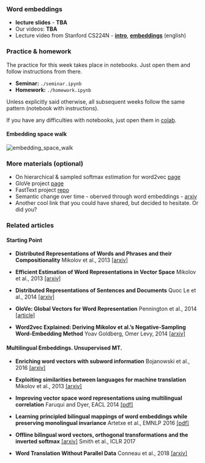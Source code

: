 ### Word embeddings
- __lecture slides__ - __TBA__
- Our videos: __TBA__
- Lecture video from Stanford CS224N - [__intro__](https://www.youtube.com/watch?v=OQQ-W_63UgQ), [__embeddings__](https://www.youtube.com/watch?v=ERibwqs9p38) (english)


### Practice & homework
The practice for this week takes place in notebooks. Just open them and follow instructions from there.
* __Seminar:__ `./seminar.ipynb`
* __Homework:__ `./homework.ipynb`

Unless explicitly said otherwise, all subsequent weeks follow the same pattern (notebook with instructions).

If you have any difficulties with notebooks, just open them in [colab](https://colab.research.google.com/github/yandexdataschool/nlp_course/blob/master/week01_embeddings/seminar.ipynb).

#### Embedding space walk
![embedding_space_walk](https://raw.githubusercontent.com/yandexdataschool/nlp_course/master/resources/embedding_space_walk.gif)

### More materials (optional)
* On hierarchical & sampled softmax estimation for word2vec [page](http://ruder.io/word-embeddings-softmax/)
* GloVe project [page](https://nlp.stanford.edu/projects/glove/)
* FastText project [repo](https://github.com/facebookresearch/fastText)
* Semantic change over time - oberved through word embeddings - [arxiv](https://arxiv.org/pdf/1605.09096.pdf)
* Another cool link that you could have shared, but decided to hesitate. Or did you?

### Related articles

#### Starting Point

- **Distributed Representations of Words and Phrases and their Compositionality** Mikolov et al., 2013 [[arxiv]](https://arxiv.org/abs/1310.4546)

- **Efficient Estimation of Word Representations in Vector Space** Mikolov et al., 2013 [[arxiv]](https://arxiv.org/abs/1301.3781)

- **Distributed Representations of Sentences and Documents** Quoc Le et al., 2014 [[arxiv]](https://arxiv.org/abs/1405.4053)

- **GloVe: Global Vectors for Word Representation** Pennington et al., 2014 [[article]](https://www.aclweb.org/anthology/D14-1162)

- **Word2vec Explained: Deriving Mikolov et al.’s Negative-Sampling Word-Embedding Method** Yoav Goldberg, Omer Levy, 2014 [[arxiv]](https://arxiv.org/abs/1402.3722)


#### Multilingual Embeddings. Unsupervised MT.

- **Enriching word vectors with subword information** Bojanowski et al., 2016 [[arxiv]](https://arxiv.org/abs/1607.04606)

- **Exploiting similarities between languages for machine translation** Mikolov et al., 2013 [[arxiv]](https://arxiv.org/abs/1309.4168)

- **Improving vector space word representations using multilingual correlation** Faruqui and Dyer, EACL 2014 [[pdf]](https://www.aclweb.org/anthology/E14-1049)

- **Learning principled bilingual mappings of word embeddings while preserving monolingual invariance** Artetxe et al., EMNLP 2016 [[pdf]](https://aclweb.org/anthology/D16-1250)

- **Offline bilingual word vectors, orthogonal transformations and the inverted softmax** [[arxiv]](https://arxiv.org/abs/1702.03859)
Smith et al., ICLR 2017

- **Word Translation Without Parallel Data** Conneau et al., 2018 [[arxiv]](https://arxiv.org/abs/1710.04087)

